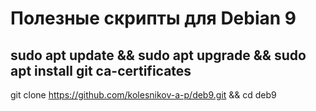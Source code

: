 # Полезные скрипты для Debian 9
sudo apt update && sudo apt upgrade && sudo apt install git ca-certificates
---
git clone https://github.com/kolesnikov-a-p/deb9.git && cd deb9
